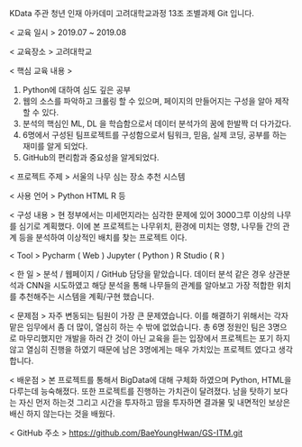 ﻿KData 주관 청년 인재 아카데미
 고려대학교과정 13조 조별과제 Git 입니다.

< 교육 일시 >
 2019.07 ~ 2019.08

< 교육장소 >
 고려대학교

< 핵심 교육 내용 >
1. Python에 대하여 심도 깊은 공부
2. 웹의 소스를 파악하고 크롤링 할 수 있으며, 페이지의 만들어지는 구성을 알아 제작할 수 있다.
3. 분석의 핵심인 ML, DL 을 학습함으로서 데이터 분석가의 꿈에 한발짝 더 다가갔다.
4. 6명에서 구성된 팀프로젝트를 구성함으로서 팀워크, 믿음, 실제 코딩, 공부를 하는 재미를 알게 되었다.
5. GitHub의 편리함과 중요성을 알게되었다.

< 프로젝트 주제 >
 서울의 나무 심는 장소 추천 시스템

< 사용 언어 >
 Python HTML R 등

< 구성 내용 >
현 정부에서는 미세먼지라는 심각한 문제에 있어 3000그루 이상의 나무를 심기로 계획했다. 이에 본 프로젝트는 나무위치, 환경에 미치는 영향, 나무들 간의 관계 등을 분석하여 이상적인 배치를 찾는 프로젝트 이다.
 
< Tool >
 Pycharm ( Web ) 
 Jupyter ( Python ) 
 R Studio ( R )

< 한 일 >
분석 / 웹페이지 / GitHub 담당을 맡았습니다. 데이터 분석 같은 경우 상관분석과 CNN을 시도하였고 해당 분석을 통해 나무들의 관계를 알아보고 가장 적합한 위치를 추천해주는 시스템을 계획/구현 했습니다.

< 문제점 >
 자주 변동되는 팀원이 가장 큰 문제였습니다. 이를 해결하기 위해서는 각자 맡은 임무에서 좀 더 많이, 열심히 하는 수 밖에 없었습니다. 총 6명 정원인 팀은 3명으로 마무리했지만 개발을 하러 간 것이 아닌 교육을 듣는 입장에서 프로젝트는 포기 하지 않고 열심히 진행을 하였기 때문에 남은 3명에게는 매우 가치있는 프로젝트 였다고 생각합니다. 

< 배운점 >
본 프로젝트를 통해서 BigData에 대해 구체화 하였으며 Python, HTML을 다루는데 능숙해졌다. 또한 프로젝트를 진행하는 가치관이 달려졌다. 남을 탓하기 보다는 자신 먼저 하는것 그리고 시간을 투자하고 땀을 투자하면 결과물 및 내면적인 보상은 배신 하지 않는다는 것을 배웠다.


< GitHub 주소 >
https://github.com/BaeYoungHwan/GS-ITM.git 